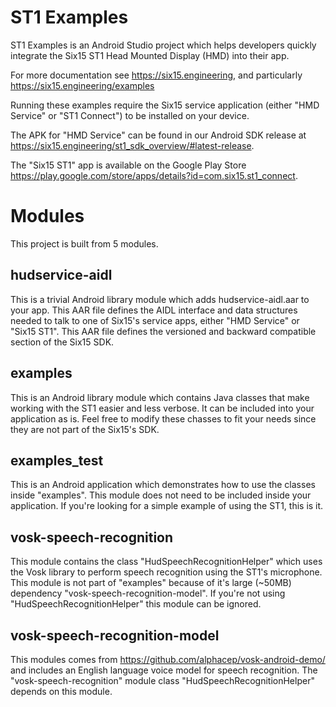 ST1 Examples
===
ST1 Examples is an Android Studio project which helps developers quickly integrate the Six15 ST1 Head Mounted Display (HMD) into their app.

For more documentation see https://six15.engineering, and particularly https://six15.engineering/examples

Running these examples require the Six15 service application (either "HMD Service" or "ST1 Connect") to be installed on your device.

The APK for "HMD Service" can be found in our Android SDK release at https://six15.engineering/st1_sdk_overview/#latest-release.

The "Six15 ST1" app is available on the Google Play Store https://play.google.com/store/apps/details?id=com.six15.st1_connect.

Modules
===
This project is built from 5 modules.

hudservice-aidl
---
This is a trivial Android library module which adds hudservice-aidl.aar to your app. This AAR file defines the AIDL interface and data structures needed to talk to one of Six15's service apps, either "HMD Service" or "Six15 ST1". This AAR file defines the versioned and backward compatible section of the Six15 SDK.

examples
---
This is an Android library module which contains Java classes that make working with the ST1 easier and less verbose. It can be included into your application as is. Feel free to modify these chasses to fit your needs since they are not part of the Six15's SDK.

examples_test
---
This is an Android application which demonstrates how to use the classes inside "examples". This module does not need to be included inside your application. If you're looking for a simple example of using the ST1, this is it.

vosk-speech-recognition
---
This module contains the class "HudSpeechRecognitionHelper" which uses the Vosk library to perform speech recognition using the ST1's microphone. This module is not part of "examples" because of it's large (~50MB) dependency "vosk-speech-recognition-model". If you're not using "HudSpeechRecognitionHelper" this module can be ignored.

vosk-speech-recognition-model
---
This modules comes from https://github.com/alphacep/vosk-android-demo/ and includes an English language voice model for speech recognition. The "vosk-speech-recognition" module class "HudSpeechRecognitionHelper" depends on this module.